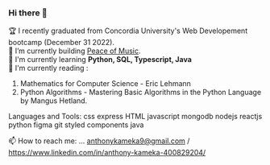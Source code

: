 ### Hi there 👋

<!--
**anthonykameka/anthonykameka** is a ✨ _special_ ✨ repository because its `README.md` (this file) appears on your GitHub profile.

Here are some ideas to get you started:

- 🔭 I’m currently working on ...
- 🌱 I’m currently learning ...
- 👯 I’m looking to collaborate on ...
- 🤔 I’m looking for help with ...
- 💬 Ask me about ...
- 📫 How to reach me: ...
- 😄 Pronouns: ...
- ⚡ Fun fact: ...
-->

🏆 I recently graduated from Concordia University's Web Developement bootcamp (December 31 2022).<br />
🔨 I’m currently building [Peace of Music](https://github.com/anthonykameka/PeaceofMusic). <br />
🌱 I'm currently learning **Python, SQL, Typescript, Java**  <br />
📔 I'm currently reading : 
1) Mathematics for Computer Science - Eric Lehmann <br />
2) Python Algorithms - Mastering Basic Algorithms in the Python Language by Mangus Hetland. <br />

Languages and Tools:
css express HTML javascript mongodb nodejs reactjs python figma git styled components java


📫 How to reach me: ... anthonykameka9@gmail.com / https://www.linkedin.com/in/anthony-kameka-400829204/
